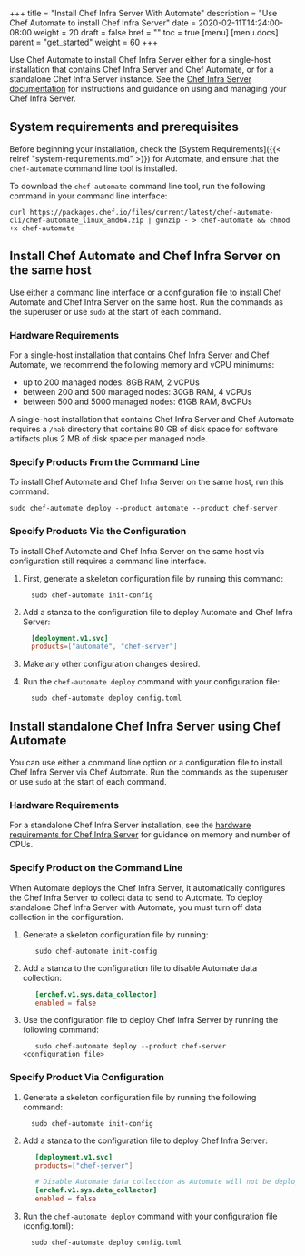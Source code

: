 +++
title = "Install Chef Infra Server With Automate"
description = "Use Chef Automate to install Chef Infra Server"
date = 2020-02-11T14:24:00-08:00
weight = 20
draft = false
bref = ""
toc = true
[menu]
  [menu.docs]
    parent = "get_started"
    weight = 60
+++

Use Chef Automate to install Chef Infra Server either for a single-host installation that contains Chef Infra Server and Chef Automate, or for a standalone Chef Infra Server instance. See the [Chef Infra Server documentation](https://docs.chef.io/server_overview/) for
instructions and guidance on using and managing your Chef Infra Server.

## System requirements and prerequisites

Before beginning your installation, check the [System Requirements]({{< relref "system-requirements.md" >}}) for Automate, and ensure that the `chef-automate` command line tool is installed.

To download the `chef-automate` command line tool, run the following command in your command line interface:

```shell
curl https://packages.chef.io/files/current/latest/chef-automate-cli/chef-automate_linux_amd64.zip | gunzip - > chef-automate && chmod +x chef-automate
```

## Install Chef Automate and Chef Infra Server on the same host

Use either a command line interface or a configuration file to install Chef Automate and Chef Infra Server on the same host. Run the commands as the superuser or use `sudo` at the start of each command.

### Hardware Requirements

For a single-host installation that contains Chef Infra Server and Chef Automate, we recommend the following memory and vCPU minimums:

* up to 200 managed nodes: 8GB RAM, 2 vCPUs
* between 200 and 500 managed nodes: 30GB RAM, 4 vCPUs
* between 500 and 5000 managed nodes: 61GB RAM, 8vCPUs

A single-host installation that contains Chef Infra Server and Chef Automate requires a `/hab` directory that contains 80 GB of disk space for software artifacts plus 2 MB of disk space per managed node.

### Specify Products From the Command Line

To install Chef Automate and Chef Infra Server on the same host, run this command:

```shell
sudo chef-automate deploy --product automate --product chef-server
```

### Specify Products Via the Configuration

To install Chef Automate and Chef Infra Server on the same host via configuration still requires a command line interface.

1. First, generate a skeleton configuration file by running this command:

    ```shell
      sudo chef-automate init-config
    ```

1. Add a stanza to the configuration file to deploy Automate and Chef Infra Server:

    ```toml
      [deployment.v1.svc]
      products=["automate", "chef-server"]
    ```

1. Make any other configuration changes desired.

1. Run the `chef-automate deploy` command with your configuration file:

    ```shell
      sudo chef-automate deploy config.toml
    ```

## Install standalone Chef Infra Server using Chef Automate

You can use either a command line option or a configuration file to install Chef Infra Server via Chef Automate. Run the commands as the superuser or use `sudo` at the start of each command.

### Hardware Requirements

For a standalone Chef Infra Server installation, see the [hardware requirements for Chef Infra Server](https://docs.chef.io/install_server_pre/) for guidance on memory and number of CPUs.

### Specify Product on the Command Line
When Automate deploys the Chef Infra Server, it automatically configures the Chef Infra
Server to collect data to send to Automate. To deploy standalone Chef Infra Server with Automate, you
must turn off data collection in the configuration.

1. Generate a skeleton configuration file by running:

    ```shell
       sudo chef-automate init-config
    ```

1. Add a stanza to the configuration file to disable Automate data collection:

    ```toml
       [erchef.v1.sys.data_collector]
       enabled = false
    ```

1. Use the configuration file to deploy Chef Infra Server by running the following command:

    ```shell
       sudo chef-automate deploy --product chef-server <configuration_file>
    ```

### Specify Product Via Configuration

1. Generate a skeleton configuration file by running the following command:

    ```shell
      sudo chef-automate init-config
    ```

1. Add a stanza to the configuration file to deploy Chef Infra Server:

    ```toml
       [deployment.v1.svc]
       products=["chef-server"]

       # Disable Automate data collection as Automate will not be deployed
       [erchef.v1.sys.data_collector]
       enabled = false
    ```

1. Run the `chef-automate deploy` command with your configuration file (config.toml):

    ```shell
      sudo chef-automate deploy config.toml
    ```
